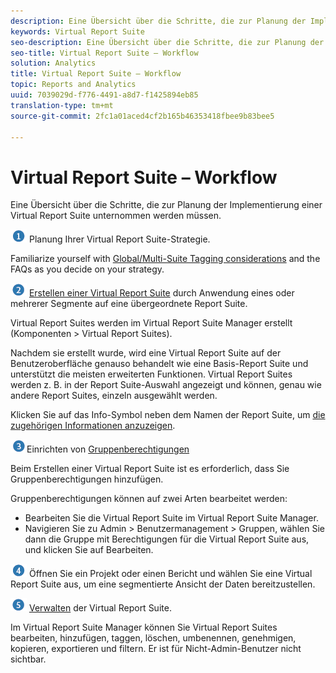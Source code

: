 ```yaml
---
description: Eine Übersicht über die Schritte, die zur Planung der Implementierung einer Virtual Report Suite unternommen werden müssen.
keywords: Virtual Report Suite
seo-description: Eine Übersicht über die Schritte, die zur Planung der Implementierung einer Virtual Report Suite unternommen werden müssen.
seo-title: Virtual Report Suite – Workflow
solution: Analytics
title: Virtual Report Suite – Workflow
topic: Reports and Analytics
uuid: 7039029d-f776-4491-a8d7-f1425894eb85
translation-type: tm+mt
source-git-commit: 2fc1a01aced4cf2b165b46353418fbee9b83bee5

---
```



# Virtual Report Suite – Workflow

Eine Übersicht über die Schritte, die zur Planung der Implementierung einer Virtual Report Suite unternommen werden müssen.

![](assets/step1_icon.png) Planung Ihrer Virtual Report Suite-Strategie.

Familiarize yourself with [Global/Multi-Suite Tagging considerations](/help/components/vrs/vrs-considerations.md) and the FAQs as you decide on your strategy.

![](assets/step2_icon.png) [Erstellen einer Virtual Report Suite](/help/components/vrs/c-workflow-vrs/vrs-create.md) durch Anwendung eines oder mehrerer Segmente auf eine übergeordnete Report Suite.

Virtual Report Suites werden im Virtual Report Suite Manager erstellt (Komponenten &gt; Virtual Report Suites).

Nachdem sie erstellt wurde, wird eine Virtual Report Suite auf der Benutzeroberfläche genauso behandelt wie eine Basis-Report Suite und unterstützt die meisten erweiterten Funktionen. Virtual Report Suites werden z. B. in der Report Suite-Auswahl angezeigt und können, genau wie andere Report Suites, einzeln ausgewählt werden.

Klicken Sie auf das Info-Symbol neben dem Namen der Report Suite, um [die zugehörigen Informationen anzuzeigen](/help/components/vrs/c-workflow-vrs/vrs-view.md).

![](assets/step3_icon.png)Einrichten von [Gruppenberechtigungen](/help/components/vrs/c-workflow-vrs/vrs-create.md)

Beim Erstellen einer Virtual Report Suite ist es erforderlich, dass Sie Gruppenberechtigungen hinzufügen.

Gruppenberechtigungen können auf zwei Arten bearbeitet werden:

* Bearbeiten Sie die Virtual Report Suite im Virtual Report Suite Manager.
* Navigieren Sie zu Admin &gt; Benutzermanagement &gt; Gruppen, wählen Sie dann die Gruppe mit Berechtigungen für die Virtual Report Suite aus, und klicken Sie auf Bearbeiten.

![](assets/step4_icon.png) Öffnen Sie ein Projekt oder einen Bericht und wählen Sie eine Virtual Report Suite aus, um eine segmentierte Ansicht der Daten bereitzustellen.

![](assets/step5_icon.png) [Verwalten](/help/components/vrs/c-workflow-vrs/vrs-manage.md) der Virtual Report Suite.

Im Virtual Report Suite Manager können Sie Virtual Report Suites bearbeiten, hinzufügen, taggen, löschen, umbenennen, genehmigen, kopieren, exportieren und filtern. Er ist für Nicht-Admin-Benutzer nicht sichtbar.
